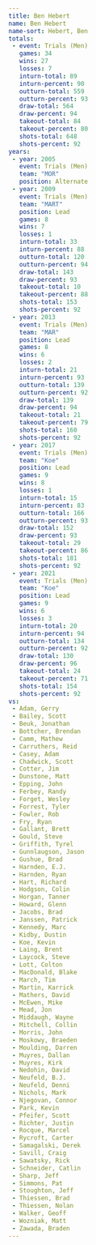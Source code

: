 ```yaml
---
title: Ben Hebert
name: Ben Hebert
name-sort: Hebert, Ben
totals:
 - event: Trials (Men)
   games: 34
   wins: 27
   losses: 7
   inturn-total: 89
   inturn-percent: 90
   outturn-total: 559
   outturn-percent: 93
   draw-total: 564
   draw-percent: 94
   takeout-total: 84
   takeout-percent: 80
   shots-total: 648
   shots-percent: 92
years:
 - year: 2005
   event: Trials (Men)
   team: "MOR"
   position: Alternate
 - year: 2009
   event: Trials (Men)
   team: "MART"
   position: Lead
   games: 8
   wins: 7
   losses: 1
   inturn-total: 33
   inturn-percent: 88
   outturn-total: 120
   outturn-percent: 94
   draw-total: 143
   draw-percent: 93
   takeout-total: 10
   takeout-percent: 88
   shots-total: 153
   shots-percent: 92
 - year: 2013
   event: Trials (Men)
   team: "MAR"
   position: Lead
   games: 8
   wins: 6
   losses: 2
   inturn-total: 21
   inturn-percent: 93
   outturn-total: 139
   outturn-percent: 92
   draw-total: 139
   draw-percent: 94
   takeout-total: 21
   takeout-percent: 79
   shots-total: 160
   shots-percent: 92
 - year: 2017
   event: Trials (Men)
   team: "Koe"
   position: Lead
   games: 9
   wins: 8
   losses: 1
   inturn-total: 15
   inturn-percent: 83
   outturn-total: 166
   outturn-percent: 93
   draw-total: 152
   draw-percent: 93
   takeout-total: 29
   takeout-percent: 86
   shots-total: 181
   shots-percent: 92
 - year: 2021
   event: Trials (Men)
   team: "Koe"
   position: Lead
   games: 9
   wins: 6
   losses: 3
   inturn-total: 20
   inturn-percent: 94
   outturn-total: 134
   outturn-percent: 92
   draw-total: 130
   draw-percent: 96
   takeout-total: 24
   takeout-percent: 71
   shots-total: 154
   shots-percent: 92
vs:
 - Adam, Gerry
 - Bailey, Scott
 - Beuk, Jonathan
 - Bottcher, Brendan
 - Camm, Mathew
 - Carruthers, Reid
 - Casey, Adam
 - Chadwick, Scott
 - Cotter, Jim
 - Dunstone, Matt
 - Epping, John
 - Ferbey, Randy
 - Forget, Wesley
 - Forrest, Tyler
 - Fowler, Rob
 - Fry, Ryan
 - Gallant, Brett
 - Gould, Steve
 - Griffith, Tyrel
 - Gunnlaugson, Jason
 - Gushue, Brad
 - Harnden, E.J.
 - Harnden, Ryan
 - Hart, Richard
 - Hodgson, Colin
 - Horgan, Tanner
 - Howard, Glenn
 - Jacobs, Brad
 - Janssen, Patrick
 - Kennedy, Marc
 - Kidby, Dustin
 - Koe, Kevin
 - Laing, Brent
 - Laycock, Steve
 - Lott, Colton
 - MacDonald, Blake
 - March, Tim
 - Martin, Karrick
 - Mathers, David
 - McEwen, Mike
 - Mead, Jon
 - Middaugh, Wayne
 - Mitchell, Collin
 - Morris, John
 - Moskowy, Braeden
 - Moulding, Darren
 - Muyres, Dallan
 - Muyres, Kirk
 - Nedohin, David
 - Neufeld, B.J.
 - Neufeld, Denni
 - Nichols, Mark
 - Njegovan, Connor
 - Park, Kevin
 - Pfeifer, Scott
 - Richter, Justin
 - Rocque, Marcel
 - Rycroft, Carter
 - Samagalski, Derek
 - Savill, Craig
 - Sawatsky, Rick
 - Schneider, Catlin
 - Sharp, Jeff
 - Simmons, Pat
 - Stoughton, Jeff
 - Thiessen, Brad
 - Thiessen, Nolan
 - Walker, Geoff
 - Wozniak, Matt
 - Zawada, Braden
---
```

